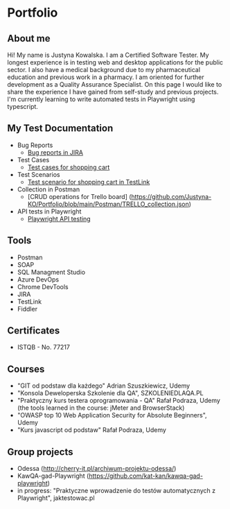 # Portfolio

## About me
Hi! My name is Justyna Kowalska. I am a Certified Software Tester.
My longest experience is in testing web and desktop applications for the public sector. I also have a medical background due to my pharmaceutical education and previous work in a pharmacy.
I am oriented for further development as a Quality Assurance Specialist. 
On this page I would like to share the experience I have gained from self-study and previous projects.
I'm currently learning to write automated tests in Playwright using typescript. 

## My Test Documentation
* Bug Reports
  * [Bug reports in JIRA](https://1drv.ms/b/s!AlA72r776nl1hcsWnqBjbkDNzLC4Fw?e=A0YHJr)
* Test Cases
  * [Test cases for shopping cart](https://1drv.ms/b/s!AlA72r776nl1hcsVb9TyRxB4ewbLbw?e=0DqhqW)
* Test Scenarios 
  * [Test scenario for shopping cart in TestLink](https://1drv.ms/b/s!AlA72r776nl1hcsUlk89tHeAijhPaQ?e=6qnJEM)
* Collection in Postman
  * [CRUD operations for Trello board] (https://github.com/Justyna-KO/Portfolio/blob/main/Postman/TRELLO_collection.json)
* API tests in Playwright
  * [Playwright API testing](https://github.com/Justyna-KO/Playwright_API_Testing)
  
 ## Tools
  * Postman
  * SOAP
  * SQL Managment Studio
  * Azure DevOps
  * Chrome DevTools
  * JIRA
  * TestLink
  * Fiddler

 ## Certificates
  * ISTQB - No. 77217

 ## Courses 
  * "GIT od podstaw dla każdego" Adrian Szuszkiewicz, Udemy
  * "Konsola Deweloperska Szkolenie dla QA", SZKOLENIEDLAQA.PL
  * "Praktyczny kurs testera oprogramowania - QA" Rafał Podraza, Udemy
  (the tools learned in the course: jMeter and BrowserStack)
  * "OWASP top 10 Web Application Security for Absolute Beginners", Udemy
  * "Kurs javascript od podstaw" Rafał Podraza, Udemy

  ## Group projects
  * Odessa (http://cherry-it.pl/archiwum-projektu-odessa/)
  * KawQA-gad-Playwright (https://github.com/kat-kan/kawqa-gad-playwright)
  * in progress: "Praktyczne wprowadzenie do testów automatycznych z Playwright", jaktestowac.pl
